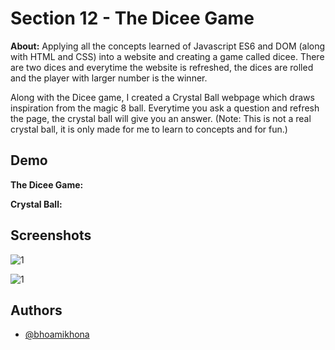 
# Section 12 - The Dicee Game

**About:**  Applying all the concepts learned of Javascript ES6 and DOM (along with HTML and CSS) into a website and creating a game called dicee. There are two dices and everytime the website is refreshed, the dices are rolled and the player with larger number is the winner.

Along with the Dicee game, I created a Crystal Ball webpage which draws inspiration from the magic 8 ball. Everytime you ask a question and refresh the page, the crystal ball will give you an answer. (Note: This is not a real crystal ball, it is only made for me to learn to concepts and for fun.)

## Demo

**The Dicee Game:**

**Crystal Ball:**

## Screenshots
![1](https://user-images.githubusercontent.com/50435319/203343425-f51ce05a-1c12-49f8-9851-16b94ec1f88e.PNG)

![1](https://user-images.githubusercontent.com/50435319/203343460-7e59e85c-f03c-4293-aeef-30f75325591d.PNG)

## Authors

- [@bhoamikhona](https://github.com/bhoamikhona)

